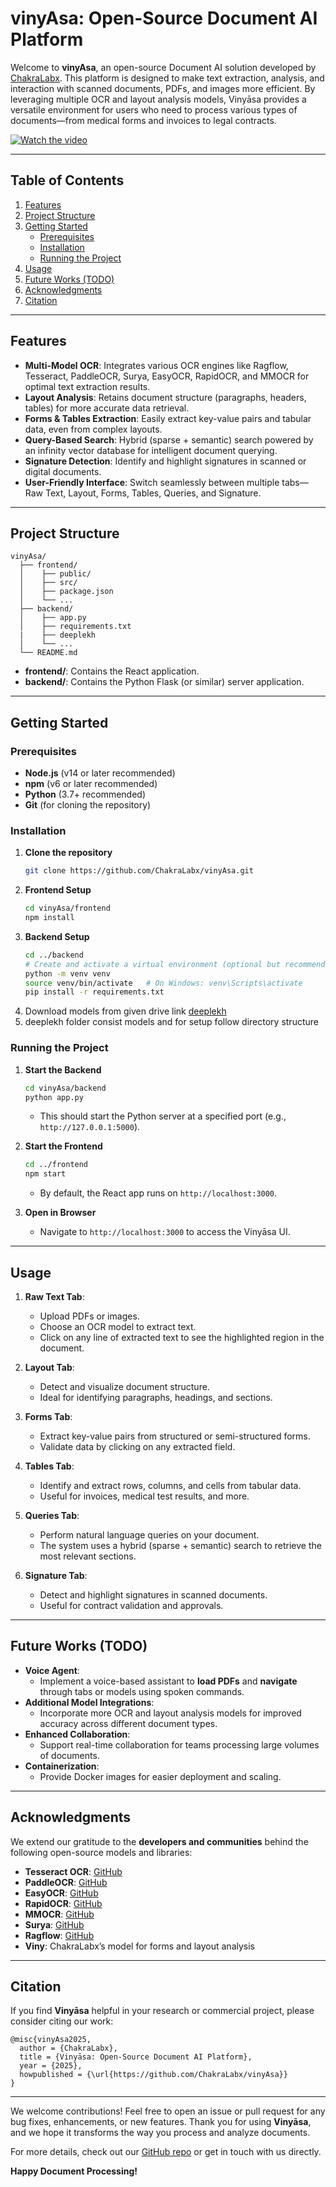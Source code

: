 # vinyAsa: Open-Source Document AI Platform

Welcome to **vinyAsa**, an open-source Document AI solution developed by [ChakraLabx](https://github.com/ChakraLabx). This platform is designed to make text extraction, analysis, and interaction with scanned documents, PDFs, and images more efficient. By leveraging multiple OCR and layout analysis models, Vinyāsa provides a versatile environment for users who need to process various types of documents—from medical forms and invoices to legal contracts.

[![Watch the video](https://img.youtube.com/vi/gLFQBTxSijk/0.jpg)](https://youtu.be/gLFQBTxSijk)

---

## Table of Contents
1. [Features](#features)  
2. [Project Structure](#project-structure)  
3. [Getting Started](#getting-started)  
    - [Prerequisites](#prerequisites)  
    - [Installation](#installation)  
    - [Running the Project](#running-the-project)  
4. [Usage](#usage)  
5. [Future Works (TODO)](#future-works-todo)  
6. [Acknowledgments](#acknowledgments)  
7. [Citation](#citation)  

---

## Features

- **Multi-Model OCR**: Integrates various OCR engines like Ragflow, Tesseract, PaddleOCR, Surya, EasyOCR, RapidOCR, and MMOCR for optimal text extraction results.  
- **Layout Analysis**: Retains document structure (paragraphs, headers, tables) for more accurate data retrieval.  
- **Forms & Tables Extraction**: Easily extract key-value pairs and tabular data, even from complex layouts.  
- **Query-Based Search**: Hybrid (sparse + semantic) search powered by an infinity vector database for intelligent document querying.  
- **Signature Detection**: Identify and highlight signatures in scanned or digital documents.  
- **User-Friendly Interface**: Switch seamlessly between multiple tabs—Raw Text, Layout, Forms, Tables, Queries, and Signature.

---

## Project Structure

```
vinyAsa/
  ├── frontend/
  │    ├── public/
  │    ├── src/
  │    ├── package.json
  │    └── ...
  ├── backend/
  │    ├── app.py
  │    ├── requirements.txt
  |    ├── deeplekh
  │    └── ...
  └── README.md
```

- **frontend/**: Contains the React application.  
- **backend/**: Contains the Python Flask (or similar) server application.

---

## Getting Started

### Prerequisites

- **Node.js** (v14 or later recommended)  
- **npm** (v6 or later recommended)  
- **Python** (3.7+ recommended)  
- **Git** (for cloning the repository)

### Installation

1. **Clone the repository**  
   ```bash
   git clone https://github.com/ChakraLabx/vinyAsa.git
   ```
2. **Frontend Setup**  
   ```bash
   cd vinyAsa/frontend
   npm install
   ```
3. **Backend Setup**  
   ```bash
   cd ../backend
   # Create and activate a virtual environment (optional but recommended)
   python -m venv venv
   source venv/bin/activate   # On Windows: venv\Scripts\activate
   pip install -r requirements.txt
   ```
4. Download models from given drive link [deeplekh](https://drive.google.com/drive/folders/1QWkjEhAaOlizFYEqguEfz905Ei647jiV?usp=drive_link)
5. deeplekh folder consist models and for setup follow directory structure

### Running the Project

1. **Start the Backend**  
   ```bash
   cd vinyAsa/backend
   python app.py
   ```
   - This should start the Python server at a specified port (e.g., `http://127.0.0.1:5000`).

2. **Start the Frontend**  
   ```bash
   cd ../frontend
   npm start
   ```
   - By default, the React app runs on `http://localhost:3000`.  

3. **Open in Browser**  
   - Navigate to `http://localhost:3000` to access the Vinyāsa UI.

---

## Usage

1. **Raw Text Tab**:  
   - Upload PDFs or images.  
   - Choose an OCR model to extract text.  
   - Click on any line of extracted text to see the highlighted region in the document.  

2. **Layout Tab**:  
   - Detect and visualize document structure.  
   - Ideal for identifying paragraphs, headings, and sections.  

3. **Forms Tab**:  
   - Extract key-value pairs from structured or semi-structured forms.  
   - Validate data by clicking on any extracted field.  

4. **Tables Tab**:  
   - Identify and extract rows, columns, and cells from tabular data.  
   - Useful for invoices, medical test results, and more.  

5. **Queries Tab**:  
   - Perform natural language queries on your document.  
   - The system uses a hybrid (sparse + semantic) search to retrieve the most relevant sections.  

6. **Signature Tab**:  
   - Detect and highlight signatures in scanned documents.  
   - Useful for contract validation and approvals.

---

## Future Works (TODO)

- **Voice Agent**:  
  - Implement a voice-based assistant to **load PDFs** and **navigate** through tabs or models using spoken commands.  
- **Additional Model Integrations**:  
  - Incorporate more OCR and layout analysis models for improved accuracy across different document types.  
- **Enhanced Collaboration**:  
  - Support real-time collaboration for teams processing large volumes of documents.  
- **Containerization**:  
  - Provide Docker images for easier deployment and scaling.

---

## Acknowledgments

We extend our gratitude to the **developers and communities** behind the following open-source models and libraries:

- **Tesseract OCR**: [GitHub](https://github.com/tesseract-ocr/tesseract)  
- **PaddleOCR**: [GitHub](https://github.com/PaddlePaddle/PaddleOCR)  
- **EasyOCR**: [GitHub](https://github.com/JaidedAI/EasyOCR)  
- **RapidOCR**: [GitHub](https://github.com/RapidAI/RapidOCR)  
- **MMOCR**: [GitHub](https://github.com/open-mmlab/mmocr)  
- **Surya**: [GitHub](https://github.com/VikParuchuri/surya)  
- **Ragflow**: [GitHub](https://github.com/infiniflow/ragflow)  
- **Viny**: ChakraLabx’s model for forms and layout analysis  

---

## Citation

If you find **Vinyāsa** helpful in your research or commercial project, please consider citing our work:

```
@misc{vinyAsa2025,
  author = {ChakraLabx},
  title = {Vinyāsa: Open-Source Document AI Platform},
  year = {2025},
  howpublished = {\url{https://github.com/ChakraLabx/vinyAsa}}
}
```

---

We welcome contributions! Feel free to open an issue or pull request for any bug fixes, enhancements, or new features. Thank you for using **Vinyāsa**, and we hope it transforms the way you process and analyze documents. 

For more details, check out our [GitHub repo](https://github.com/ChakraLabx/vinyAsa.git) or get in touch with us directly. 

**Happy Document Processing!**
